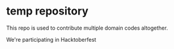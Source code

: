 # temp repository

This repo is used to contribute multiple domain codes altogether.

We're participating in Hacktoberfest
